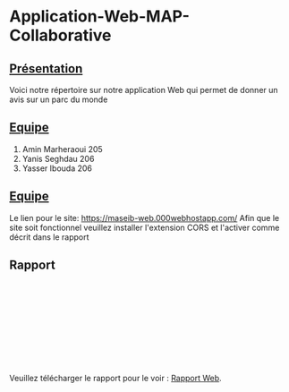 # Application-Web-MAP-Collaborative

## <u>Présentation</u>
Voici notre répertoire sur notre application Web qui permet de donner un avis sur un parc du monde

## <u>Equipe</u>
1. Amin Marheraoui 205
2. Yanis Seghdau 206
3. Yasser Ibouda 206

## <u>Equipe</u>
Le lien pour le site: https://maseib-web.000webhostapp.com/
Afin que le site soit fonctionnel veuillez installer l'extension CORS et l'activer comme décrit dans le rapport

<!-- RAPPORT -->
## Rapport
<object data="https://github.com/Yasser1080/Application-Web-MAP-Collaborative/blob/main/ressources/Rapport_Web.pdf" type="application/pdf" width="700px" height="700px">
    <embed src="https://github.com/Yasser1080/Application-Web-MAP-Collaborative/blob/main/ressources/Rapport_Web.pdf">
        <p>Veuillez télécharger le rapport pour le voir : <a href="https://github.com/Yasser1080/Application-Web-MAP-Collaborative/blob/main/ressources/Rapport_Web.pdf">Rapport Web</a>.</p>
    </embed>
</object>
